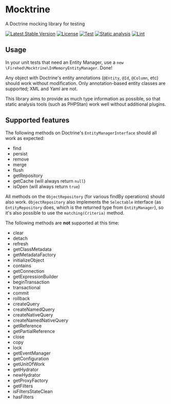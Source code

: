 # Mocktrine

A Doctrine mocking library for testing

[![Latest Stable Version](https://poser.pugx.org/firehed/mocktrine/v)](//packagist.org/packages/firehed/mocktrine)
[![License](https://poser.pugx.org/firehed/mocktrine/license)](//packagist.org/packages/firehed/mocktrine)
[![Test](https://github.com/Firehed/mocktrine/workflows/Test/badge.svg)](https://github.com/Firehed/mocktrine/actions?query=workflow%3ATest)
[![Static analysis](https://github.com/Firehed/mocktrine/workflows/Static%20analysis/badge.svg)](https://github.com/Firehed/mocktrine/actions?query=workflow%3A%22Static+analysis%22)
[![Lint](https://github.com/Firehed/mocktrine/workflows/Lint/badge.svg)](https://github.com/Firehed/mocktrine/actions?query=workflow%3ALint)

## Usage

In your unit tests that need an Entity Manager, use a `new \Firehed\Mocktrine\InMemoryEntityManager`. Done!

Any object with Doctrine's entity annotations (`@Entity`, `@Id`, `@Column`, etc) should work without modification.
Only annotation-based entity classes are supported; XML and Yaml are not.

This library aims to provide as much type information as possible, so that static analysis tools (such as PHPStan) work well without additional plugins.

## Supported features

The following methods on Doctrine's `EntityManagerInterface` should all work as expected:
- find
- persist
- remove
- merge
- flush
- getRepository
- getCache (will always return `null`)
- isOpen (will always return `true`)

All methods on the `ObjectRepository` (for various findBy operations) should also work.
`ObjectRepository` also implements the `Selectable` interface (as `EntityRepository` does, which is the returned type from `EntityManager`), so it's also possible to use the `matching(Criteria)` method.

The following methods are **not** supported at this time:
- clear
- detach
- refresh
- getClassMetadata
- getMetadataFactory
- initializeObject
- contains
- getConnection
- getExpressionBuilder
- beginTransaction
- transactional
- commit
- rollback
- createQuery
- createNamedQuery
- createNativeQuery
- createNamedNativeQuery
- getReference
- getPartialReference
- close
- copy
- lock
- getEventManager
- getConfiguration
- getUnitOfWork
- getHydrator
- newHydrator
- getProxyFactory
- getFilters
- isFiltersStateClean
- hasFilters
